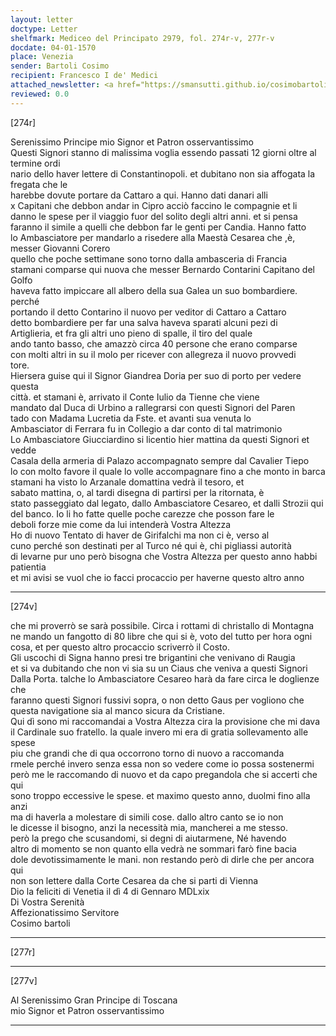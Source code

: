 ```yaml
---
layout: letter
doctype: Letter
shelfmark: Mediceo del Principato 2979, fol. 274r-v, 277r-v
docdate: 04-01-1570
place: Venezia
sender: Bartoli Cosimo
recipient: Francesco I de' Medici
attached_newsletter: <a href="https://smansutti.github.io/cosimobartoli/texts/3080_169,3080_170/">3080_169,3080_170</a>
reviewed: 0.0
---
```


[274r]  
  
  
Serenissimo Principe mio Signor et Patron osservantissimo  
Questi Signori stanno di malissima voglia essendo passati 12 giorni oltre al termine ordi  
nario dello haver lettere di Constantinopoli. et dubitano non sia affogata la fregata che le  
harebbe dovute portare da Cattaro a qui. Hanno dati danari alli  
x Capitani che debbon andar in Cipro acciò faccino le compagnie et li  
danno le spese per il viaggio fuor del solito degli altri anni. et si pensa  
faranno il simile a quelli che debbon far le genti per Candia. Hanno fatto  
lo Ambasciatore per mandarlo a risedere alla Maestà Cesarea che ,è, messer Giovanni Corero  
quello che poche settimane sono torno dalla ambasceria di Francia  
stamani comparse qui nuova che messer Bernardo Contarini Capitano del Golfo  
haveva fatto impiccare all albero della sua Galea un suo bombardiere. perché  
portando il detto Contarino il nuovo per veditor di Cattaro a Cattaro  
detto bombardiere per far una salva haveva sparati alcuni pezi di  
Artiglieria, et fra gli altri uno pieno di spalle, il tiro del quale  
ando tanto basso, che amazzò circa 40 persone che erano comparse  
con molti altri in su il molo per ricever con allegreza il nuovo provvedi  
tore.  
Hiersera guise qui il Signor Giandrea Doria per suo di porto per vedere questa  
città. et stamani è, arrivato il Conte Iulio da Tienne che viene  
mandato dal Duca di Urbino a rallegrarsi con questi Signori del Paren  
tado con Madama Lucretia da Fste. et avanti sua venuta lo  
Ambasciator di Ferrara fu in Collegio a dar conto di tal matrimonio  
Lo Ambasciatore Giucciardino si licentio hier mattina da questi Signori et vedde  
Casala della armeria di Palazo accompagnato sempre dal Cavalier Tiepo  
lo con molto favore il quale lo volle accompagnare fino a che monto in barca  
stamani ha visto lo Arzanale domattina vedrà il tesoro, et  
sabato mattina, o, al tardi disegna di partirsi per la ritornata, è  
stato passeggiato dal legato, dallo Ambasciatore Cesareo, et dalli Strozii qui  
del banco. Io li ho fatte quelle poche carezze che posson fare le  
deboli forze mie come da lui intenderà Vostra Altezza  
Ho di nuovo Tentato di haver de Girifalchi ma non ci è, verso al  
cuno perché son destinati per al Turco né qui è, chi pigliassi autorità  
di levarne pur uno però bisogna che Vostra Altezza per questo anno habbi patientia  
et mi avisi se vuol che io facci procaccio per haverne questo altro anno  
  
---  

[274v]  
  
  
che mi proverrò se sarà possibile. Circa i rottami di christallo di Montagna  
ne mando un fangotto di 80 libre che qui si è, voto del tutto per hora ogni  
cosa, et per questo altro procaccio scriverrò il Costo.  
Gli uscochi di Signa hanno presi tre brigantini che venivano di Raugia  
et si va dubitando che non vi sia su un Ciaus che veniva a questi Signori  
Dalla Porta. talche lo Ambasciatore Cesareo harà da fare circa le doglienze che  
faranno questi Signori fussivi sopra, o non detto Gaus per vogliono che  
questa navigatione sia al manco sicura da Cristiane.  
Qui dì sono mi raccomandai a Vostra Altezza cira la provisione che mi dava  
il Cardinale suo fratello. la quale invero mi era di gratia sollevamento alle spese  
piu che grandi che di qua occorrono torno di nuovo a raccomanda  
rmele perché invero senza essa non so vedere come io possa sostenermi  
però me le raccomando di nuovo et da capo pregandola che si accerti che qui  
sono troppo eccessive le spese. et maximo questo anno, duolmi fino alla anzi  
ma di haverla a molestare di simili cose. dallo altro canto se io non  
le dicesse il bisogno, anzi la necessità mia, mancherei a me stesso.  
però la prego che scusandomi, si degni di aiutarmene, Né havendo  
altro di momento se non quanto ella vedrà ne sommari farò fine bacia  
dole devotissimamente le mani. non restando però di dirle che per ancora qui  
non son lettere dalla Corte Cesarea da che si parti di Vienna  
Dio la feliciti di Venetia il dì 4 di Gennaro MDLxix  
Di Vostra Serenità  
Affezionatissimo Servitore  
Cosimo bartoli  
  
---  

[277r]  
  
  
  
---  

[277v]  
  
  
Al Serenissimo Gran Principe di Toscana  
mio Signor et Patron osservantissimo  
  
---  

